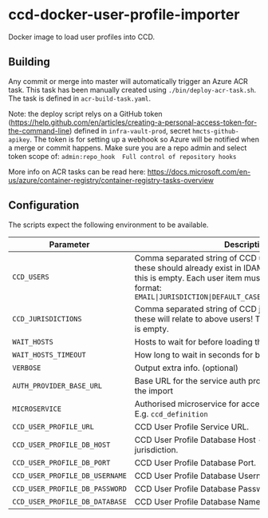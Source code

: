 # ccd-docker-user-profile-importer

Docker image to load user profiles into CCD.

## Building

Any commit or merge into master will automatically trigger an Azure ACR task. This task has been manually
created using `./bin/deploy-acr-task.sh`. The task is defined in `acr-build-task.yaml`. 

Note: the deploy script relys on a GitHub token (https://help.github.com/en/articles/creating-a-personal-access-token-for-the-command-line) defined in `infra-vault-prod`, secret `hmcts-github-apikey`. The token is for setting up a webhook so Azure will be notified when a merge or commit happens. Make sure you are a repo admin and select token scope of: `admin:repo_hook  Full control of repository hooks`

More info on ACR tasks can be read here: https://docs.microsoft.com/en-us/azure/container-registry/container-registry-tasks-overview

## Configuration

The scripts expect the following environment to be available.

| Parameter | Description  |
|-------------|------------|
| `CCD_USERS` | Comma separated string of CCD user items to add - note: these should already exist in IDAM! The script terminates if this is empty. Each user item must contain, in exactly this format: `EMAIL\|JURISDICTION\|DEFAULT_CASE_TYPE\|DEFAULT_CASE_STATE` | 
| `CCD_JURISDICTIONS` | Comma separated string of CCD jurisdictions to add - note: these will relate to above users! The script terminates if this is empty. | 
| `WAIT_HOSTS` | Hosts to wait for before loading the definitions. (optional) |
| `WAIT_HOSTS_TIMEOUT` | How long to wait in seconds for before giving up. (optional) |
| `VERBOSE` | Output extra info. (optional) | 
| `AUTH_PROVIDER_BASE_URL` | Base URL for the service auth provider to get a token for the import | 
| `MICROSERVICE` | Authorised microservice for accessing user profile service. E.g. `ccd_definition` | 
| `CCD_USER_PROFILE_URL` | CCD User Profile Service URL. | 
| `CCD_USER_PROFILE_DB_HOST` | CCD User Profile Database Host - will be used to add jurisdiction. |
| `CCD_USER_PROFILE_DB_PORT` | CCD User Profile Database Port. | 
| `CCD_USER_PROFILE_DB_USERNAME` | CCD User Profile Database Username. |
| `CCD_USER_PROFILE_DB_PASSWORD` | CCD User Profile Database Password. | 
| `CCD_USER_PROFILE_DB_DATABASE` | CCD User Profile Database Name - e.g. `user_profile`. | 
